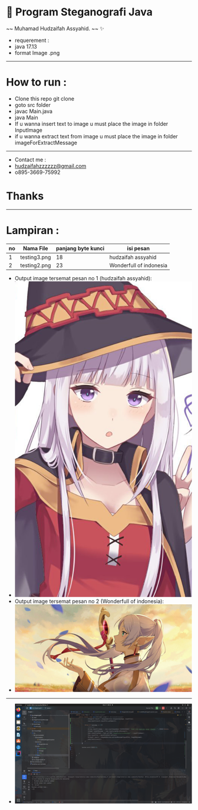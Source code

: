 # 🔖 Program Steganografi Java

~~ Muhamad Hudzaifah Assyahid. ~~ ✨
- requerement :
- java 17.13
- format Image .png 

___ 
# How to run :
- Clone this repo git clone
- goto src folder
- javac Main.java
- java Main
- If u wanna insert text to image u must place the image in folder InputImage
- if u wanna extract text from image u must place the image in folder imageForExtractMessage

---
- Contact me :
- hudzaifahzzzzzz@gmail.com
- o895-3669-75992

# Thanks
---

# Lampiran :
| no | Nama File | panjang byte kunci     | isi pesan               |
|----|-----------|------------------------|-------------------------|
| 1  | testing3.png | 18        | hudzaifah assyahid      |
| 2  | testing2.png | 23        | Wonderfull of indonesia |

- Output image tersemat pesan no 1  (hudzaifah assyahid):
- ![Raw File 1](https://github.com/hudzzz01/Steganografi-End-Of-File-Java-Native/blob/master/OutputImage/testing3.png?raw=true)
- Output image tersemat pesan no 2 (Wonderfull of indonesia):
- ![Raw File 2](https://github.com/hudzzz01/Steganografi-End-Of-File-Java-Native/blob/master/OutputImage/testing2.png?raw=true)

---
- ![Screen Shoot](https://github.com/hudzzz01/Steganografi-End-Of-File-Java-Native/blob/master/cuplikan.png?raw=true)

